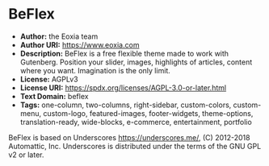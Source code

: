 # BeFlex
- **Author:** the Eoxia team
- **Author URI:** https://www.eoxia.com
- **Description:** BeFlex is a free flexible theme made to work with Gutenberg. Position your slider, images, highlights of articles, content where you want. Imagination is the only limit.
- **License:** AGPLv3
- **License URI:** https://spdx.org/licenses/AGPL-3.0-or-later.html
- **Text Domain:** beflex
- **Tags:** one-column, two-columns, right-sidebar, custom-colors, custom-menu, custom-logo, featured-images, footer-widgets, theme-options, translation-ready, wide-blocks, e-commerce, entertainment, portfolio

BeFlex is based on Underscores https://underscores.me/, (C) 2012-2018 Automattic, Inc.
Underscores is distributed under the terms of the GNU GPL v2 or later.
